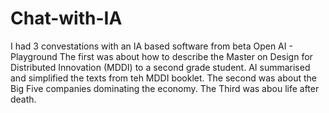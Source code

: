 # Chat-with-IA
I had 3 convestations with an IA based software from beta Open AI - Playground
The first was about how to describe the Master on Design for Distributed Innovation (MDDI) to a second grade student. AI summarised and simplified the texts from teh MDDI booklet.
The second was about the Big Five companies dominating the economy.
The Third was abou life after death.

